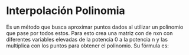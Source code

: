 # Interpolación Polinomia
 
Es un método que busca aproximar puntos dados al utilizar un polinomio que pase por todos estos. Para esto crea una matriz con de nxn con diferentes variables elevadas de la potencia 0 a la potencia n y las multiplica con los puntos para obtener el polinomio. Su fórmula es:
<!--stackedit_data:
eyJoaXN0b3J5IjpbLTU1MDUwNTA3MiwtODkwNTA3NTJdfQ==
-->